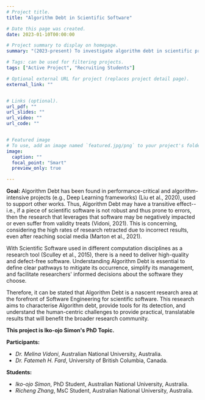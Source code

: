 ```yaml
---
# Project title.
title: "Algorithm Debt in Scientific Software"

# Date this page was created.
date: 2023-01-10T00:00:00

# Project summary to display on homepage.
summary: "(2023-present) To investigate algorithm debt in scientific programming, leveraging MSR-based studies and mixed-methods."

# Tags: can be used for filtering projects.
tags: ["Active Project", "Recruiting Students"]

# Optional external URL for project (replaces project detail page).
external_link: ""


# Links (optional).
url_pdf: ""
url_slides: ""
url_video: ""
url_code: ""


# Featured image
# To use, add an image named `featured.jpg/png` to your project's folder. 
image:
  caption: ""
  focal_point: "Smart"
  preview_only: true

---
```


**Goal:** Algorithm Debt has been found in performance-critical and algorithm-intensive projects (e.g., Deep Learning frameworks) (Liu et al., 2020), used to support other works. Thus, Algorithm Debt may have a transitive effect--i.e., if a piece of scientific software is not robust and thus prone to errors, then the research that leverages that software may be negatively impacted or even suffer from validity treats (Vidoni, 2021). This is concerning, considering the high rates of research retracted due to incorrect results, even after reaching social media  (Marton et al., 2021).

With Scientific Software used in different computation disciplines as a research tool (Sculley et al., 2015), there is a need to deliver high-quality and defect-free software. Understanding Algorithm Debt is essential to define clear pathways to mitigate its occurrence, simplify its management, and facilitate researchers' informed decisions about the software they choose. 

Therefore, it can be stated that Algorithm Debt is a nascent research area at the forefront of Software Engineering for scientific software. This research aims to characterise Algorithm debt, provide tools for its detection, and understand the human-centric challenges to provide practical, translatable results that will benefit the broader research community.

**This project is Iko-ojo Simon's PhD Topic.**


**Participants:** 
- _Dr. Melina Vidoni_, Australian National University, Australia.
- _Dr. Fatemeh H. Fard_, University of British Columbia, Canada.


**Students:** 
- _Iko-ojo Simon_, PhD Student, Australian National University, Australia.
- _Richeng Zhang_, MsC Student, Australian National University, Australia.
